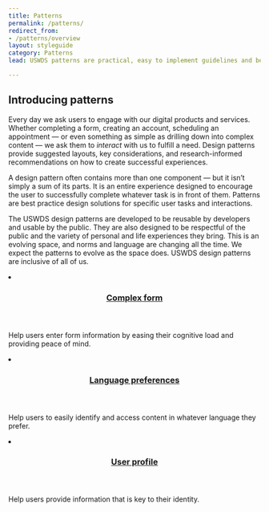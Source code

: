 ```yaml
---
title: Patterns
permalink: /patterns/
redirect_from:
- /patterns/overview
layout: styleguide
category: Patterns
lead: USWDS patterns are practical, easy to implement guidelines and best practices for common user interactions. 

---
```


## Introducing patterns
Every day we ask users to engage with our digital products and services. Whether completing a form, creating an account, scheduling an appointment  —  or even something as simple as drilling down into complex content  —  we ask them to _interact_ with us to fulfill a need. Design patterns provide suggested layouts, key considerations, and research-informed recommendations on how to create successful experiences.

A design pattern often contains more than one component  —  but it isn’t simply a sum of its parts. It is an entire experience designed to encourage the user to successfully complete whatever task is in front of them. Patterns are best practice design solutions for specific user tasks and interactions.

The USWDS design patterns are developed to be reusable by developers and usable by the public. They are also designed to be respectful of the public and the variety of personal and life experiences they bring. This is an evolving space, and norms and language are changing all the time. We expect the patterns to evolve as the space does. USWDS design patterns are inclusive of all of us. 

<div class="usa-card-group flex-row margin-top-2">
  <li
  class="usa-card site-component-card grid-col-6 tablet:grid-col-4 margin-bottom-2"
  role="region"
  aria-atomic="true"
  aria-label="Complex form"
  data-meta="Complex form">
    <div class="usa-card__container">
      <header class="usa-card__header">
        <h3 class="usa-card__heading font-lang-lg"><a href="{{ site.baseurl }}/patterns/complex-form/">Complex form</a></h3>
      </header>
      <div class="usa-card__body font-lang-sm">
        <p>Help users enter form information by easing their cognitive load and providing peace of mind.</p>
      </div>
    </div>
  </li>  
  <li
  class="usa-card site-component-card grid-col-6 tablet:grid-col-4 margin-bottom-2"
  role="region"
  aria-atomic="true"
  aria-label="Language selector"
  data-meta="Language selector">
    <div class="usa-card__container">
      <header class="usa-card__header">
        <h3 class="usa-card__heading font-lang-lg"><a href="{{ site.baseurl }}/patterns/language-selector/">Language preferences</a></h3>
      </header>
      <div class="usa-card__body font-lang-sm">
        <p>Help users to easily identify and access content in whatever language they prefer.</p>
      </div>
    </div>
  </li>
  <li
  class="usa-card site-component-card grid-col-6 tablet:grid-col-4 margin-bottom-2"
  role="region"
  aria-atomic="true"
  aria-label="User profile"
  data-meta="User profile">
    <div class="usa-card__container">
      <header class="usa-card__header">
        <h3 class="usa-card__heading font-lang-lg"><a href="{{ site.baseurl }}/patterns/create-a-profile/">User profile</a></h3>
      </header>
      <div class="usa-card__body font-lang-sm">
        <p>Help users provide information that is key to their identity.</p>
      </div>
    </div>
  </li>
</div>

